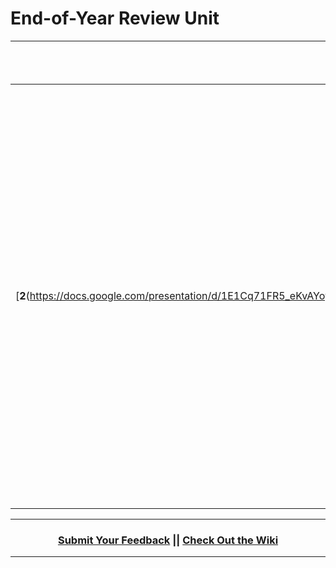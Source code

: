 # End-of-Year Review Unit

|Lesson|Minutes|Objectives <br> *Coders will ...*|Additional Resources|
|:-------:|:-------:|:-------|:-------|
|[**1**]()|45| Complete an end-of-year survey to reflect on their ScriptEd experience and share feedback.|N/A|
|[**2**(https://docs.google.com/presentation/d/1E1Cq71FR5_eKvAYoy01eUGCGXrHwrUGKuZO5c8yUO0c/edit#slide=id.g1d0118cf2a_0_406)|45| Prepare for their upcoming end-of-year challenge by competing in jeopardy. Jeopardy will test their knowledge of HTML, CSS,jQuery, and JavaScript.|N/A|
|[**3**]()|45| Demonstrate their HTML, CSS, jQuery, and JavaScript knowledge through the End oF Year Challenge.|N/A|



----
<h3 align="center"><a href="https://docs.google.com/forms/d/e/1FAIpQLSeLpI-m6UKvIxk97F8R1iidFRaYXJ3dfcUuIjx2Pz0WMfO1SA/viewform">Submit Your Feedback</a> || <a href="https://github.com/ScriptEdcurriculum/curriculum18-19/wiki">Check Out the Wiki</a> </h3>

----


